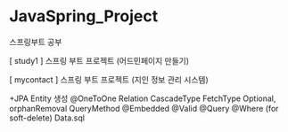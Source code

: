 # JavaSpring_Project
스프링부트 공부

[ study1 ]
스프링 부트 프로젝트 (어드민페이지 만들기)

[ mycontact ]
스프링 부트 프로젝트 (지인 정보 관리 시스템)

+JPA
Entity 생성
@OneToOne Relation
CascadeType
FetchType
Optional, orphanRemoval
QueryMethod
@Embedded
@Valid
@Query
@Where (for soft-delete)
Data.sql
